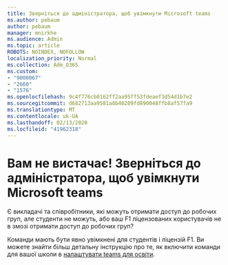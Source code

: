```yaml
---
title: Зверніться до адміністратора, щоб увімкнути Microsoft teams
ms.author: pebaum
author: pebaum
manager: mnirkhe
ms.audience: Admin
ms.topic: article
ROBOTS: NOINDEX, NOFOLLOW
localization_priority: Normal
ms.collection: Adm_O365
ms.custom:
- "9000067"
- "2660"
- "1576"
ms.openlocfilehash: 9c4f776cb0162ff2aa95ff53fdeaef3d54d1b7e2
ms.sourcegitcommit: d682713aa9581a8b40209fd890048ffb8af57fa9
ms.translationtype: MT
ms.contentlocale: uk-UA
ms.lasthandoff: 02/13/2020
ms.locfileid: "41962318"
---
```

# <a name="youre-missing-out-ask-your-admin-to-enable-microsoft-teams"></a>Вам не вистачає! Зверніться до адміністратора, щоб увімкнути Microsoft teams

Є викладачі та співробітники, які можуть отримати доступ до робочих груп, але студенти не можуть, або ваш F1 ліцензованих користувачів не в змозі отримати доступ до робочих груп?

Команди мають бути явно увімкнені для студентів і ліцензій F1. Ви можете знайти більш детальну інструкцію про те, як включити команди для вашої школи в [налаштувати teams для освіти](https://docs.microsoft.com/microsoft-365/education/deploy/set-up-teams-for-education). 